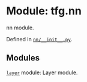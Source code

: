 <div itemscope itemtype="http://developers.google.com/ReferenceObject">
<meta itemprop="name" content="tfg.nn" />
<meta itemprop="path" content="Stable" />
</div>

# Module: tfg.nn

nn module.

Defined in
[`nn/__init__.py`](https://github.com/tensorflow/graphics/blob/master/tensorflow_graphics/nn/__init__.py).

<!-- Placeholder for "Used in" -->

## Modules

[`layer`](../tfg/nn/layer.md) module: Layer module.
